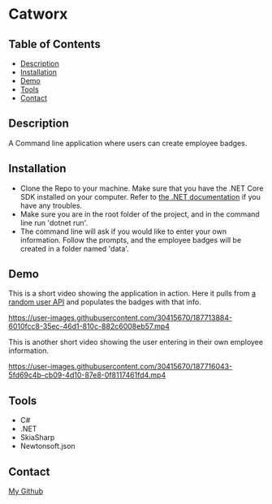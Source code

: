 # Catworx

## Table of Contents
  * [Description](#description)
  * [Installation](#installation)
  * [Demo](#demo)
  * [Tools](#tools)
  * [Contact](#contact)

## Description
A Command line application where users can create employee badges. 

## Installation
*  Clone the Repo to your machine.  Make sure that you have the .NET Core SDK installed on your computer. Refer to [the .NET documentation](https://dotnet.microsoft.com/en-us/download/dotnet) if you have any troubles.
*  Make sure you are in the root folder of the project, and in the command line run 'dotnet run'.  
*  The command line will ask if you would like to enter your own information.  Follow the prompts, and the employee badges will be created in a folder named 'data'.  

## Demo
This is a short video showing the application in action.  Here it pulls from [a random user API](https://www.randomuser.me) and populates the badges with that info.  

https://user-images.githubusercontent.com/30415670/187713884-6010fcc8-35ec-46d1-810c-882c6008eb57.mp4

This is another short video showing the user entering in their own employee information. 

https://user-images.githubusercontent.com/30415670/187716043-5fd69c4b-cb09-4d10-87e8-0f8117461fd4.mp4

## Tools
* C#
* .NET
* SkiaSharp
* Newtonsoft.json

## Contact 
[My Github](https://github.com/arankin7)
